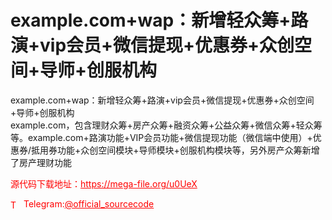 # example.com+wap：新增轻众筹+路演+vip会员+微信提现+优惠券+众创空间+导师+创服机构

example.com+wap：新增轻众筹+路演+vip会员+微信提现+优惠券+众创空间+导师+创服机构<br>example.com，包含理财众筹+房产众筹+融资众筹+公益众筹+微信众筹+轻众筹等。example.com+路演功能+VIP会员功能+微信提现功能（微信端中使用）+优惠券/抵用券功能+众创空间模块+导师模块+创服机构模块等，另外房产众筹新增了房产理财功能<br>


<p style="color: red;">源代码下载地址：<a href="https://mega-file.org/u0UeX" style="color: red;">https://mega-file.org/u0UeX</a></p><p style="color: red;"><img src="https://cdn-icons-png.flaticon.com/512/2111/2111646.png" alt="Telegram Icon" style="width: 16px; vertical-align: middle; margin-right: 5px;">Telegram:<a href="https://t.me/official_sourcecode" style="color: red;">@official_sourcecode</a></p>